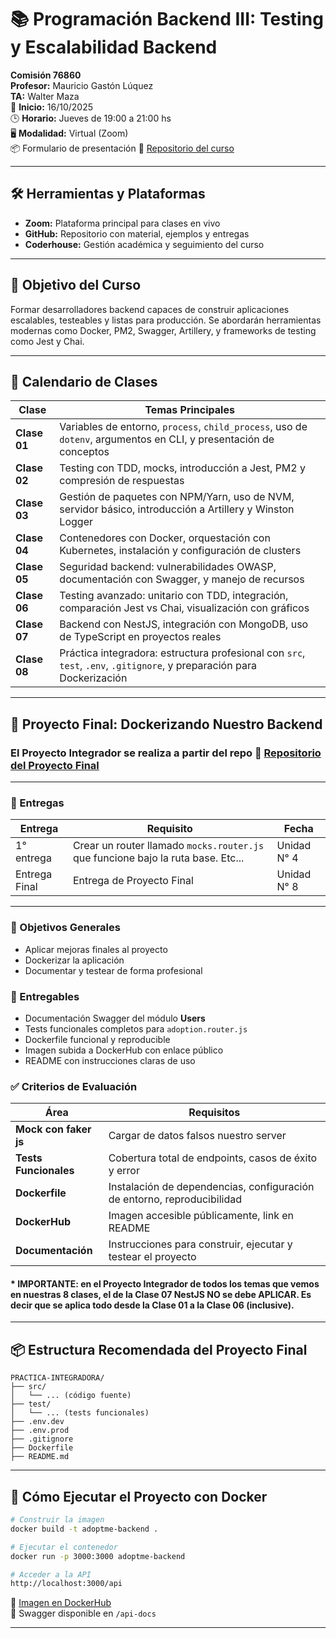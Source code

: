 # 📚 Programación Backend III: Testing y Escalabilidad Backend

**Comisión 76860**  
**Profesor:** Mauricio Gastón Lúquez  
**TA:** Walter Maza  
📅 **Inicio:** 16/10/2025  
🕒 **Horario:** Jueves de 19:00 a 21:00 hs  
🖥️ **Modalidad:** Virtual (Zoom)  
📦 Formulario de presentación 
📁 [Repositorio del curso](https://github.com/HX-MLuquez/76860-Backend-III.git)

---

## 🛠️ Herramientas y Plataformas

- **Zoom:** Plataforma principal para clases en vivo
- **GitHub:** Repositorio con material, ejemplos y entregas
- **Coderhouse:** Gestión académica y seguimiento del curso

---

## 🧭 Objetivo del Curso

Formar desarrolladores backend capaces de construir aplicaciones escalables, testeables y listas para producción. Se abordarán herramientas modernas como Docker, PM2, Swagger, Artillery, y frameworks de testing como Jest y Chai.

---

## 📅 Calendario de Clases

| Clase        | Temas Principales                                                                                                      |
| ------------ | ---------------------------------------------------------------------------------------------------------------------- |
| **Clase 01** | Variables de entorno, `process`, `child_process`, uso de `dotenv`, argumentos en CLI, y presentación de conceptos      |
| **Clase 02** | Testing con TDD, mocks, introducción a Jest, PM2 y compresión de respuestas                                            |
| **Clase 03** | Gestión de paquetes con NPM/Yarn, uso de NVM, servidor básico, introducción a Artillery y Winston Logger               |
| **Clase 04** | Contenedores con Docker, orquestación con Kubernetes, instalación y configuración de clusters                          |
| **Clase 05** | Seguridad backend: vulnerabilidades OWASP, documentación con Swagger, y manejo de recursos                             |
| **Clase 06** | Testing avanzado: unitario con TDD, integración, comparación Jest vs Chai, visualización con gráficos                  |
| **Clase 07** | Backend con NestJS, integración con MongoDB, uso de TypeScript en proyectos reales                                     |
| **Clase 08** | Práctica integradora: estructura profesional con `src`, `test`, `.env`, `.gitignore`, y preparación para Dockerización |

---

## 🧪 Proyecto Final: Dockerizando Nuestro Backend

### El Proyecto Integrador se realiza a partir del repo 📁 [Repositorio del Proyecto Final](https://github.com/CoderContenidos/RecursosBackend-Adoptme)

---

### 📌 Entregas

| **Entrega**   | **Requisito**                                                                    | **Fecha**   |
| ------------- | -------------------------------------------------------------------------------- | ----------- |
| 1° entrega    | Crear un router llamado `mocks.router.js` que funcione bajo la ruta base. Etc... | Unidad N° 4 |
| Entrega Final | Entrega de Proyecto Final                                                        | Unidad N° 8 |

---

### 🎯 Objetivos Generales

- Aplicar mejoras finales al proyecto
- Dockerizar la aplicación
- Documentar y testear de forma profesional

### 📌 Entregables

- Documentación Swagger del módulo **Users**
- Tests funcionales completos para `adoption.router.js`
- Dockerfile funcional y reproducible
- Imagen subida a DockerHub con enlace público
- README con instrucciones claras de uso

### ✅ Criterios de Evaluación

| Área                  | Requisitos                                                              |
| --------------------- | ----------------------------------------------------------------------- |
| **Mock con faker js** | Cargar de datos falsos nuestro server                                   |
| **Tests Funcionales** | Cobertura total de endpoints, casos de éxito y error                    |
| **Dockerfile**        | Instalación de dependencias, configuración de entorno, reproducibilidad |
| **DockerHub**         | Imagen accesible públicamente, link en README                           |
| **Documentación**     | Instrucciones para construir, ejecutar y testear el proyecto            |

#### \* IMPORTANTE: en el Proyecto Integrador de todos los temas que vemos en nuestras 8 clases, el de la Clase 07 **NestJS** **NO se debe APLICAR**. Es decir que se aplica todo desde la Clase 01 a la Clase 06 (inclusive).

---

## 📦 Estructura Recomendada del Proyecto Final

```
PRACTICA-INTEGRADORA/
├── src/
│   └── ... (código fuente)
├── test/
│   └── ... (tests funcionales)
├── .env.dev
├── .env.prod
├── .gitignore
├── Dockerfile
├── README.md
```

---

## 🧭 Cómo Ejecutar el Proyecto con Docker

```bash
# Construir la imagen
docker build -t adoptme-backend .

# Ejecutar el contenedor
docker run -p 3000:3000 adoptme-backend

# Acceder a la API
http://localhost:3000/api
```

📌 [Imagen en DockerHub](https://hub.docker.com/tu-enlace-aqui)  
📌 Swagger disponible en `/api-docs`

---
